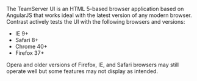<!--
title: "Supported Browsers for TeamServer"
description: "Supported Browsers for TeamServer"
tags: "TeamServer browsers firefox safari IE chrome"
-->

The TeamServer UI is an HTML 5-based browser application based on AngularJS that works ideal with the latest version of any modern browser. Contrast actively tests the UI with the following browsers and versions:
* IE 9+
* Safari 8+
* Chrome 40+
* Firefox 37+

Opera and older versions of Firefox, IE, and Safari browsers may still operate well but some features may not display as intended.
